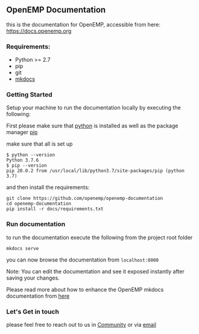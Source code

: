 ## OpenEMP Documentation
this is the documentation for OpenEMP, accessible from here: https://docs.openemp.org

### Requirements:

- Python >= 2.7
- pip
- git
- [mkdocs](https://www.mkdocs.org/#installation)

### Getting Started

Setup your machine to run the documentation locally by executing the following:

First please make sure that [python](https://www.python.org/) is installed as well as the package manager [pip]()

make sure that all is set up

```shell script
$ python --version
Python 3.7.6
$ pip --version
pip 20.0.2 from /usr/local/lib/python3.7/site-packages/pip (python 3.7)
```

and then install the requirements:

```shell script
git clone https://github.com/openemp/openemp-documentation
cd openemp-documentation
pip install -r docs/requirements.txt
```

### Run documentation
 
to run the documentation execute the following from the project root folder
```shell script
mkdocs serve
```
you can now browse the documentation from `localhost:8000`

Note: You can edit the documentation and see it exposed instantly after saving your changes.

Please read more about how to enhance the OpenEMP mkdocs documentation from [here](https://www.mkdocs.org/user-guide/writing-your-docs/) 


### Let's Get in touch

please feel free to reach out to us in [Community](https://community.openemp.org) or via [email](mailto:contact@openemp.org)

